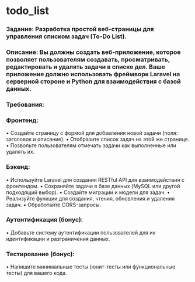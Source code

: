 # todo_list

### Задание: Разработка простой веб-страницы для управления списком задач (To-Do List).

### Описание: Вы должны создать веб-приложение, которое позволяет пользователям создавать, просматривать, редактировать и удалять задачи в списке дел. Ваше приложение должно использовать фреймворк Laravel на серверной стороне и Python для взаимодействия с базой данных.

### Требования:

### Фронтенд:
•	Создайте страницу с формой для добавления новой задачи (поля: заголовок и описание).
•	Отобразите список задач на этой же странице.
•	Позвольте пользователям отмечать задачи как выполненные или удалять их.

### Бэкенд:
•	Используйте Laravel для создания RESTful API для взаимодействия с фронтендом.
•	Сохраняйте задачи в базе данных (MySQL или другой подходящий выбор).
•	Создайте миграции и модели для задач.
•	Реализуйте функции для создания, чтения, обновления и удаления задач.
•	Обработайте CORS-запросы.

### Аутентификация (бонус):
•	Добавьте систему аутентификации пользователей для их идентификации и разграничения данных.

### Тестирование (бонус):
•	Напишите минимальные тесты (юнит-тесты или функциональные тесты) для вашего кода.
